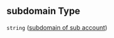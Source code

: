## subdomain Type

`string` ([subdomain of sub account](btpsa-parameters-properties-subdomain-of-sub-account.md))
